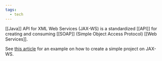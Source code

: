 ```yaml
---
tags:
  - tech
---
```

[[Java]] API for XML Web Services (JAX-WS) is a standardized [[API]] for creating and consuming [[SOAP]] (Simple Object Access Protocol) [[Web Services]].

See [this article](https://www.baeldung.com/jax-ws) for an example on how to create a simple project on JAX-WS.